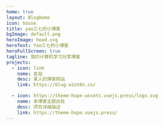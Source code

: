 ```yaml
---
home: true
layout: BlogHome
icon: house
title: yao三七的小博客
bgImage: default.png
heroImage: head.svg
heroText: Yao三七的小博客
heroFullScreen: true
tagline: 我的计算机学习分享博客
projects:
  - icon: link
    name: 友站
    desc: 某人的博客网站
    link: https://blog.w1nt0n.cn/

  - icon: https://theme-hope-assets.vuejs.press/logo.svg
    name: 本博客主题出处
    desc: 项目详细描述
    link: https://theme-hope.vuejs.press/
---
```


<!-- 这是一个博客主页的案例。

要使用此布局，你应该在页面前端设置 `layout: BlogHome` 和 `home: true`。

相关配置文档请见 [博客主页](https://theme-hope.vuejs.press/zh/guide/blog/home.html)。 -->
